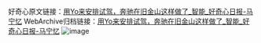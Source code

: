 好奇心原文链接：[用Yo来安排试驾，奔驰在旧金山这样做了_智能_好奇心日报-马宁忆](https://www.qdaily.com/articles/1967.html)
WebArchive归档链接：[用Yo来安排试驾，奔驰在旧金山这样做了_智能_好奇心日报-马宁忆](http://web.archive.org/web/20190623150114/https://www.qdaily.com/articles/1967.html)
![image](http://ww3.sinaimg.cn/large/007d5XDply1g3vbub0vo2j30u02et1kx)